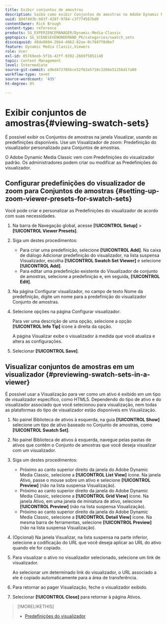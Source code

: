 ```yaml
---
title: Exibir conjuntos de amostras
description: Saiba como exibir Conjuntos de amostras no Adobe Dynamic Media Classic.
uuid: 80df403b-b03f-428f-9784-c3f774567bd0
contentOwner: Rick Brough
content-type: reference
products: SG_EXPERIENCEMANAGER/Dynamic-Media-Classic
geptopics: SG_SCENESEVENONDEMAND_PK/categories/swatch_sets
discoiquuid: 48de8604-2bb4-4862-82ee-0c7847f0d0e7
feature: Dynamic Media Classic,Viewers
role: User
exl-id: 05769eeb-5f1b-42ff-9392-2669f5051140
topic: Content Management
level: Intermediate
source-git-commit: a9bd472705bce32f63a5710c3266e51256d17a00
workflow-type: tm+mt
source-wordcount: '435'
ht-degree: 0%

---
```


# Exibir conjuntos de amostras{#viewing-swatch-sets}

É possível exibir os Conjuntos de amostras na janela Visualizar, usando as predefinições disponíveis. Use um Visualizador de zoom: Predefinição do visualizador personalizado para Conjuntos de amostras.

O Adobe Dynamic Media Classic vem com Predefinições do visualizador padrão. Os administradores podem criar ou modificar as Predefinições do visualizador.

## Configurar predefinições do visualizador de zoom para Conjuntos de amostras {#setting-up-zoom-viewer-presets-for-swatch-sets}

Você pode criar e personalizar as Predefinições do visualizador de acordo com suas necessidades.

1. Na barra de Navegação global, acesse **[!UICONTROL Setup]** > **[!UICONTROL Viewer Presets]**.
1. Siga um destes procedimentos:

   * Para criar uma predefinição, selecione **[!UICONTROL Add]**. Na caixa de diálogo Adicionar predefinição do visualizador, na lista suspensa Visualizador, escolha **[!UICONTROL Swatch Set Viewer]** e selecione **[!UICONTROL Add]**.
   * Para editar uma predefinição existente do Visualizador de conjunto de amostras, selecione a predefinição e, em seguida, **[!UICONTROL Edit]**.

1. Na página Configurar visualizador, no campo de texto Nome da predefinição, digite um nome para a predefinição do visualizador Conjunto de amostras.
1. Selecione opções na página Configurar visualizador.

   Para ver uma descrição de uma opção, selecione a opção **[!UICONTROL Info Tip]** ícone à direita da opção.

   A página Visualizar exibe o visualizador à medida que você atualiza e altera as configurações.

1. Selecionar **[!UICONTROL Save]**.

## Visualizar conjuntos de amostras em um visualizador {#previewing-swatch-sets-in-a-viewer}

É possível usar a Visualização para ver como um ativo é exibido em um tipo de visualizador específico, como HTML5. Dependendo do tipo de ativo e do visualizador associado que você selecionou para visualização, nem todas as plataformas do tipo de visualizador estão disponíveis em Visualização.

1. No painel Biblioteca de ativos à esquerda, na guia **[!UICONTROL Show]** selecione um tipo de ativo baseado no Conjunto de amostras, como **[!UICONTROL Swatch Set]**.
1. No painel Biblioteca de ativos à esquerda, navegue pelas pastas de ativos que contêm o Conjunto de amostras que você deseja visualizar com um visualizador.
1. Siga um destes procedimentos:

   * Próximo ao canto superior direito da janela do Adobe Dynamic Media Classic, selecione a **[!UICONTROL List View]** ícone. Na janela Ativo, passe o mouse sobre um ativo e selecione **[!UICONTROL Preview]** (não na lista suspensa Visualização).
   * Próximo ao canto superior direito da janela do Adobe Dynamic Media Classic, selecione a **[!UICONTROL Grid View]** ícone. Na janela Ativo, em uma janela de miniatura de ativo, selecione **[!UICONTROL Preview]** (não na lista suspensa Visualização).
   * Próximo ao canto superior direito da janela do Adobe Dynamic Media Classic, selecione a **[!UICONTROL Detail View]** ícone. Na mesma barra de ferramentas, selecione **[!UICONTROL Preview]** (não na lista suspensa Visualização).

1. (Opcional) Na janela Visualizar, na lista suspensa na parte inferior, selecione a codificação do URL que você deseja aplicar ao URL do ativo quando ele for copiado.
1. Para visualizar o ativo no visualizador selecionado, selecione um link de visualizador.

   Ao selecionar um determinado link do visualizador, o URL associado a ele é copiado automaticamente para a área de transferência.

1. Para retornar ao pager Visualização, feche o visualizador exibido.
1. Selecionar **[!UICONTROL Close]** para retornar à página Ativos.

>[!MORELIKETHIS]
>
>* [Predefinições do visualizador](application-setup.md#viewer_presets)
